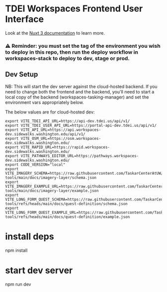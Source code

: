 # TDEI Workspaces Frontend User Interface

Look at the [Nuxt 3 documentation](https://nuxt.com/docs/getting-started/introduction) to learn more.

### ⚠️ Reminder: you must set the tag of the environment you wish to deploy in this repo, then run the deploy workflow in workspaces-stack to deploy to dev, stage or prod.

## Dev Setup

NB: This will start the dev server against the cloud-hosted backend. If you need to change both the frontend and the backend, you'll
need to start a local copy of the backend (workspaces-tasking-manager) and set the environment vars appropriately below.

The below values are for cloud-hosted dev:

```
export VITE_TDEI_API_URL=https://api-dev.tdei.us/api/v1/
export VITE_TDEI_USER_API_URL=https://portal-api-dev.tdei.us/api/v1/
export VITE_API_URL=https://api.workspaces-dev.sidewalks.washington.edu/api/v1/
export VITE_OSM_URL=https://osm.workspaces-dev.sidewalks.washington.edu/
export VITE_RAPID_URL=https://rapid.workspaces-dev.sidewalks.washington.edu/
export VITE_PATHWAYS_EDITOR_URL=https://pathways.workspaces-dev.sidewalks.washington.edu/
export CODE_VERSION="local"
export VITE_IMAGERY_SCHEMA=https://raw.githubusercontent.com/TaskarCenterAtUW/tdei-tools/main/docs/imagery-layer/schema.json
export VITE_IMAGERY_EXAMPLE_URL=https://raw.githubusercontent.com/TaskarCenterAtUW/tdei-tools/main/docs/imagery-layer/example.json
export VITE_LONG_FORM_QUEST_SCHEMA=https://raw.githubusercontent.com/TaskarCenterAtUW/tdei-tools/refs/heads/main/docs/quest-definition/schema.json
export VITE_LONG_FORM_QUEST_EXAMPLE_URL=https://raw.githubusercontent.com/TaskarCenterAtUW/tdei-tools/refs/heads/main/docs/quest-definition/example.json

```
# install deps
npm install

# start dev server
npm run dev
